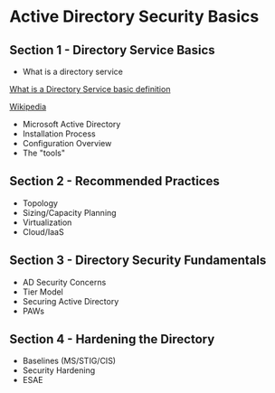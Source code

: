 
# Active Directory Security Basics

## Section 1 - Directory Service Basics
* What is a directory service

[What is a Directory Service basic definition](https://www.dummies.com/programming/networking/defining-terms-what-is-a-directory-service/)

[Wikipedia](https://en.wikipedia.org/wiki/Directory_service)

* Microsoft Active Directory
* Installation Process
* Configuration Overview
* The "tools"

## Section 2 - Recommended Practices
* Topology
* Sizing/Capacity Planning
* Virtualization
* Cloud/IaaS

## Section 3 - Directory Security Fundamentals
* AD Security Concerns
* Tier Model
* Securing Active Directory
* PAWs

## Section 4 - Hardening the Directory
* Baselines (MS/STIG/CIS)
* Security Hardening
* ESAE

